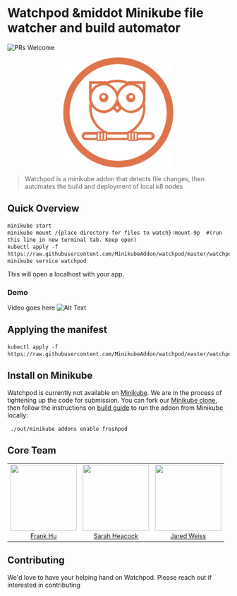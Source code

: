 # Watchpod &middot Minikube file watcher and build automator 

![PRs Welcome](https://img.shields.io/badge/PRs-welcome-brightgreen.svg)

<p align="center">
  <a href="https://github.com/MinikubeAddon/watchpod">
    <img height="250" width="250" src="https://github.com/MinikubeAddon/watchpod/blob/master/watchpodLogo.png">
  </a>
</p>

> Watchpod is a minikube addon that detects file changes, then automates the build and deployment of local k8 nodes 







[Minikube]: https://github.com/kubernetes/minikube
[Minikube clone]: https://github.com/MinikubeAddon/minikube
[build guide]: https://github.com/kubernetes/minikube/blob/master/docs/contributors/build_guide.md

## Quick Overview

```
minikube start
minikube mount /{place directory for files to watch}:mount-9p  #(run this line in new terminal tab. Keep open)
kubectl apply -f https://raw.githubusercontent.com/MinikubeAddon/watchpod/master/watchpod.yaml
minikube service watchpod
```

This will open a localhost with your app. 

### Demo
Video goes here
![Alt Text](https://github.com/MinikubeAddon/watchpod/blob/master/Watchpod-smallest.gif)


## Applying the manifest 

```
kubectl apply -f https://raw.githubusercontent.com/MinikubeAddon/watchpod/master/watchpod.yaml
```

## Install on Minikube

Watchpod is currently not available on [Minikube]. We are in the process of tightening up the code for submission.
You can fork our [Minikube clone], then follow the instructions on [build guide] to run the addon from Minikube locally:

```
 ./out/minikube addons enable freshpod
```


<h2>Core Team</h2> 
 <table> 
  <tbody> 
   <tr> 
    <td align="center" valign="top"> 
     <img width="150" height="150" src="https://github.com/ASimpleHuman.png?s=150"> 
     <br>
     <a href="https://github.com/ASimpleHuman"> Frank Hu </a>
     <br>
     <!-- <a href="https://www.linkedin.com/in/frankjunhu/"> LinkedIn </a> --> 
    </td>
    <td align="center" valign="top"> 
     <img width="150" height="150" src="https://github.com/sarahheacock.png?s=150"> 
     <br>
     <a href="https://github.com/sarahheacock"> Sarah Heacock </a>
     <br>
     <!-- <a href="https://www.linkedin.com/in/sarah-heacock-ab8677126"/> LinkedIn </a> -->  
    </td>
    <td align="center" valign="top"> 
     <img width="150" height="150" src="https://github.com/jmw1493.png?s=150"> 
     <br>
     <a href="https://github.com/jmw1493"> Jared Weiss </a> 
     <br>
     <!-- <a href="https://www.linkedin.com/in/jaredmweiss/"> LinkedIn </a> --> 
    </td>
   </tr> 
  </tbody> 
 </table> 
 
## Contributing

We'd love to have your helping hand on Watchpod. Please reach out if interested in contributing

